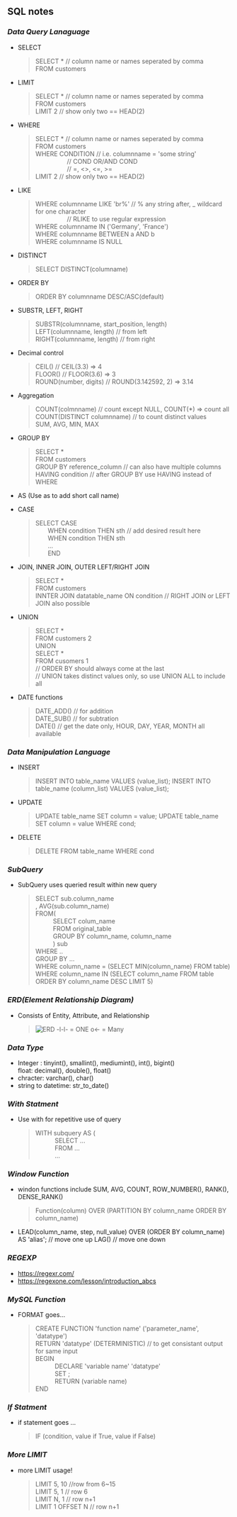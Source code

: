 ## SQL notes
### _**Data Query Lanaguage**_
- SELECT
	>SELECT * // column name or names seperated by comma  
	FROM customers 
- LIMIT
	>SELECT * // column name or names seperated by comma  
	FROM customers   
	LIMIT 2 // show only two  == HEAD(2)
- WHERE
	>SELECT * // column name or names seperated by comma  
	FROM customers   
	WHERE CONDITION // i.e. columnname = 'some string'  
	&nbsp;&nbsp;&nbsp;&nbsp;&nbsp;&nbsp;&nbsp;&nbsp;&nbsp;&nbsp;&nbsp;&nbsp;&nbsp;&nbsp;&nbsp;&nbsp;&nbsp;&nbsp;// COND OR/AND COND  
	&nbsp;&nbsp;&nbsp;&nbsp;&nbsp;&nbsp;&nbsp;&nbsp;&nbsp;&nbsp;&nbsp;&nbsp;&nbsp;&nbsp;&nbsp;&nbsp;&nbsp;&nbsp;// =, <>, <=, >=  
	LIMIT 2 // show only two  == HEAD(2)
- LIKE
	>WHERE columnname LIKE 'br%' // % any string after, _ wildcard for one character  
	&nbsp;&nbsp;&nbsp;&nbsp;&nbsp;&nbsp;&nbsp;&nbsp;&nbsp;&nbsp;&nbsp;&nbsp;&nbsp;&nbsp;&nbsp;&nbsp;&nbsp;&nbsp;// RLIKE to use regular expression  
	 WHERE columnname IN ('Germany', 'France')  
	 WHERE columnname BETWEEN a AND b  
	 WHERE columnname IS NULL  
- DISTINCT
	> SELECT DISTINCT(columname)
- ORDER BY
	> ORDER BY columnname  DESC/ASC(default)
- SUBSTR, LEFT, RIGHT
	> SUBSTR(columnname, start_position, length)  
	LEFT(columnname, length) // from left  
	RIGHT(columnname, length) // from right  
- Decimal control
	> CEIL() // CEIL(3.3) => 4  
	FLOOR() // FLOOR(3.6) => 3  
	ROUND(number, digits) // ROUND(3.142592, 2) => 3.14

- Aggregation
	>COUNT(colmnname) // count except NULL, COUNT(*) => count all  
	COUNT(DISTINCT columnname) // to count distinct values  
	SUM, AVG, MIN, MAX

- GROUP BY
	>SELECT *   
	FROM customers  
	GROUP BY reference_column // can also have multiple columns  
	HAVING condition // after GROUP BY use HAVING instead of WHERE  
- AS (Use as to add short call name)
- CASE
	> SELECT CASE  
		&nbsp;&nbsp;&nbsp;&nbsp;&nbsp;&nbsp; WHEN condition THEN sth // add desired result here  
		&nbsp;&nbsp;&nbsp;&nbsp;&nbsp;&nbsp; WHEN condition THEN sth  
		&nbsp;&nbsp;&nbsp;&nbsp;&nbsp;&nbsp; ...  
		&nbsp;&nbsp;&nbsp;&nbsp;&nbsp;&nbsp; END  
- JOIN, INNER JOIN, OUTER LEFT/RIGHT JOIN
	>SELECT *  
	FROM customers  
	INNTER JOIN datatable_name ON condition // RIGHT JOIN or LEFT JOIN also possible  
- UNION
	>SELECT *  
	FROM customers 2  
	UNION  
	SELECT *  
	FROM cusomers 1  
	// ORDER BY should always come at the last  
	// UNION takes distinct values only, so use UNION ALL to include all  
- DATE functions
	> DATE_ADD() // for addition  
	DATE_SUB() // for subtration  
	DATE() // get the date only, HOUR, DAY, YEAR, MONTH all available
	
### _**Data Manipulation Language**_
- INSERT
	> INSERT INTO table_name VALUES (value_list);
	INSERT INTO table_name (column_list) VALUES (value_list);
- UPDATE
	> UPDATE table_name SET column = value;
	UPDATE table_name SET column = value WHERE cond;
- DELETE 
	> DELETE FROM table_name WHERE cond

### _**SubQuery**_
- SubQuery uses queried result within new query
	> SELECT sub.column_name  
	, AVG(sub.column_name)  
	FROM(  
	&nbsp;&nbsp;&nbsp;&nbsp;&nbsp;&nbsp;&nbsp;&nbsp;&nbsp;&nbsp;SELECT colum_name  
	&nbsp;&nbsp;&nbsp;&nbsp;&nbsp;&nbsp;&nbsp;&nbsp;&nbsp;&nbsp;FROM original_table  
	&nbsp;&nbsp;&nbsp;&nbsp;&nbsp;&nbsp;&nbsp;&nbsp;&nbsp;&nbsp;GROUP BY column_name, column_name  
	&nbsp;&nbsp;&nbsp;&nbsp;&nbsp;&nbsp;&nbsp;&nbsp;&nbsp;&nbsp;) sub  
	WHERE ..  
	GROUP BY ...  
	> WHERE column_name = (SELECT MIN(column_name) FROM table)  
	WHERE column_name IN (SELECT column_name FROM table ORDER BY column_name DESC LIMIT 5)  
	
### _**ERD(Element Relationship Diagram)**_
- Consists of Entity, Attribute, and Relationship
	> ![ERD](./ERD.png)
	> -l-l-  = ONE
	o<- = Many
	
### _**Data Type**_
- Integer : tinyint(), smallint(), mediumint(), int(), bigint()  
float: decimal(), double(), float()  
- chracter: varchar(), char()
- string to datetime: str_to_date()

### _**With Statment**_
- Use with for repetitive use of query
	> WITH subquery AS (  
	&nbsp;&nbsp;&nbsp;&nbsp;&nbsp;&nbsp;&nbsp;&nbsp;&nbsp;&nbsp; SELECT ...  
	&nbsp;&nbsp;&nbsp;&nbsp;&nbsp;&nbsp;&nbsp;&nbsp;&nbsp;&nbsp; FROM ...  
	&nbsp;&nbsp;&nbsp;&nbsp;&nbsp;&nbsp;&nbsp;&nbsp;&nbsp;&nbsp; ...  
	
### _**Window Function**_
- windon functions include SUM, AVG, COUNT, ROW_NUMBER(), RANK(), DENSE_RANK()
	> Function(column) OVER (PARTITION BY column_name ORDER BY column_name)
- LEAD(column_name, step, null_value) OVER (ORDER BY column_name) AS 'alias'; // move one up
  LAG() // move one down

### _**REGEXP**_
- https://regexr.com/
- https://regexone.com/lesson/introduction_abcs

### _**MySQL Function**_
- FORMAT goes...
	> CREATE FUNCTION 'function name' ('parameter_name', 'datatype')  
	RETURN 'datatype' (DETERMINISTIC) // to get consistant output for same input  
	BEGIN  
	&nbsp;&nbsp;&nbsp;&nbsp;&nbsp;&nbsp;&nbsp;&nbsp;&nbsp;&nbsp; DECLARE 'variable name' 'datatype'  
	&nbsp;&nbsp;&nbsp;&nbsp;&nbsp;&nbsp;&nbsp;&nbsp;&nbsp;&nbsp; SET ;  
	&nbsp;&nbsp;&nbsp;&nbsp;&nbsp;&nbsp;&nbsp;&nbsp;&nbsp;&nbsp; RETURN (variable name)  
	END  

### _**If Statment**_
- if statement goes ...
	> IF (condition, value if True, value if False)

### _**More LIMIT**_
- more LIMIT usage!
	> LIMIT 5, 10 //row from 6~15  
	LIMIT 5, 1 // row 6  
	LIMIT N, 1 // row n+1  
	LIMIT 1 OFFSET N // row n+1  
